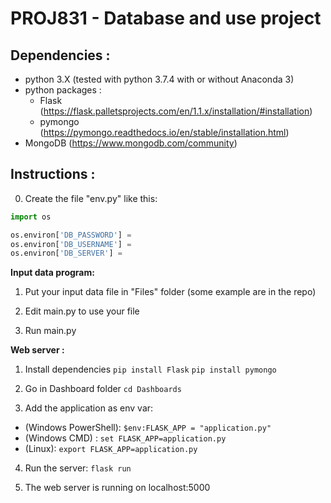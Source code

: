 # PROJ831 - Database and use project

## Dependencies :

* python 3.X (tested with python 3.7.4 with or without Anaconda 3)
* python packages :
  * Flask (https://flask.palletsprojects.com/en/1.1.x/installation/#installation)
  * pymongo (https://pymongo.readthedocs.io/en/stable/installation.html)
* MongoDB (https://www.mongodb.com/community)

## Instructions :

0. Create the file "env.py" like this:
```python
import os

os.environ['DB_PASSWORD'] = 
os.environ['DB_USERNAME'] = 
os.environ['DB_SERVER'] = 
```

**Input data program:**

1. Put your input data file in "Files" folder (some example are in the repo)

2. Edit main.py to use your file

3. Run main.py


**Web server :**
1. Install dependencies
`pip install Flask`
`pip install pymongo`

2. Go in Dashboard folder
`cd Dashboards`

3. Add the application as env var:
  * (Windows PowerShell): `$env:FLASK_APP = "application.py"`
  * (Windows CMD) : `set FLASK_APP=application.py`
  * (Linux): `export FLASK_APP=application.py`

4. Run the server:
`flask run`

5. The web server is running on localhost:5000
